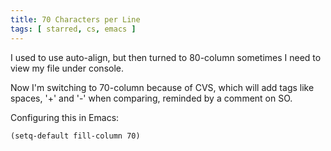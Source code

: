 ```yaml
---
title: 70 Characters per Line
tags: [ starred, cs, emacs ]
---
```


I used to use auto-align, but then turned to 80-column sometimes I
need to view my file under console.

Now I'm switching to 70-column because of CVS, which will add tags
like spaces, '+' and '-' when comparing, reminded by a comment on SO.

Configuring this in Emacs:

```elisp
(setq-default fill-column 70)
```

